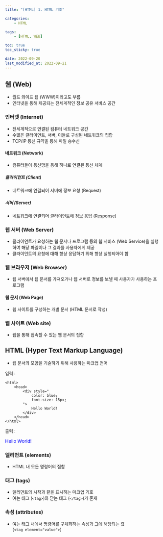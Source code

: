 ```yaml
---
title: "[HTML] 1. HTML 기초"

categories:
    - HTML

tags:
    - [HTML, WEB]

toc: true
toc_sticky: true

date: 2022-09-20
last_modified_at: 2022-09-21
---
```


## 웹 (Web)
- 월드 와이드 웹 (WWW)이라고도 부름
- 인터넷을 통해 제공되는 전세계적인 정보 공유 서비스 공간

### 인터넷 (Internet)
- 전세계적으로 연결된 컴퓨터 네트워크 공간
- 수많은 클라이언트, 서버, 이들로 구성된 네트워크의 집합
- TCP/IP 통신 규약을 통해 파일 송수신

#### 네트워크 (Network)
- 컴퓨터들이 통신망을 통해 하나로 연결된 통신 체계

##### 클라이언트 (Client)
- 네트워크에 연결되어 서버에 정보 요청 (Request)

##### 서버 (Server)
- 네트워크에 연결되어 클라이언트에 정보 응답 (Response)

### 웹 서버 (Web Server)
- 클라이언트가 요청하는 웹 문서나 프로그램 등의 웹 서비스 (Web Service)을 실행하여 해당 파일이나 그 결과를 사용자에게 제공
- 클라이언트의 요청에 대해 항상 응답하기 위해 항상 실행되어야 함

### 웹 브라우저 (Web Browser)
- 웹 서버에서 웹 문서를 가져오거나 웹 서버로 정보를 보낼 때 사용자가 사용하는 프로그램

#### 웹 문서 (Web Page)
- 웹 사이트를 구성하는 개별 문서 (HTML 문서로 작성)

### 웹 사이트 (Web site)
- 웹을 통해 접속할 수 있는 웹 문서의 집합

## HTML (Hyper Text Markup Language)
- 웹 문서의 모양을 기술하기 위해 사용하는 마크업 언어

입력 : 

```
<html>
	<head>
		<div style="
			color: blue;
			font-size: 15px;
		">
			Hello World!
		</div>
	</head>
</html>
```

출력 :

<html>
	<head>
		<div style="
			color: blue;
			font-size: 15px;
		">
			Hello World!
		</div>
	</head>
</html>

### 엘리먼트 (elements)
- HTML 내 모든 명령어의 집합
 
### 태그 (tags)
- 엘리먼트의 시작과 끝을 표시하는 마크업 기호
- 여는 태그 (```<tag>```)와 닫는 태그 (```</tag>```)가 존재
 
### 속성 (attributes)
- 여는 태그 내에서 명령어를 구체화하는 속성과 그에 해당되는 값
<br> (```<tag element="value">```)